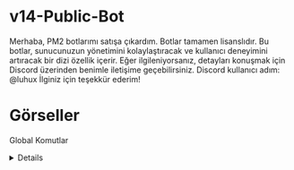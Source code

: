 # v14-Public-Bot
Merhaba, PM2 botlarımı satışa çıkardım. Botlar tamamen lisanslıdır. Bu botlar, sunucunuzun yönetimini kolaylaştıracak ve kullanıcı deneyimini artıracak bir dizi özellik içerir. Eğer ilgileniyorsanız, detayları konuşmak için Discord üzerinden benimle iletişime geçebilirsiniz. Discord kullanıcı adım: @luhux İlginiz için teşekkür ederim!

# Görseller
Global Komutlar
<details>
 <img width="450" alt="image" src="!https://github.com/utw0/Satilik-v14-Public-Bot/assets/74924310/92e2e620-5155-4396-a6aa-7247fbcc886c">
</details>



